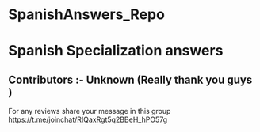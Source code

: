 # SpanishAnswers_Repo
# Spanish Specialization answers
Contributors :- Unknown (Really thank you guys )
------------------------------------------------
For any reviews share your message in this group 
https://t.me/joinchat/RIQaxRgt5q2BBeH_hPO57g
